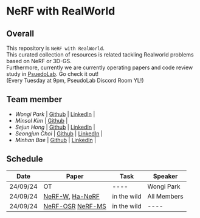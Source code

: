 # NeRF with RealWorld

## Overall
This repository is ```NeRF with RealWorld```.  <br/>  This curated collection of resources is related tackling Realworld problems based on NeRF or 3D-GS. <br/>  Furthermore, currently we are currently operating papers and code review study in [PsuedoLab](https://discord.gg/mNAT2GKM). Go check it out!  <br/> (Every Tuesday at 9pm, PseudoLab Discord Room YL!)

## Team member
- _Wongi Park_ | [Github](https://github.com/kalelpark) | [LinkedIn](https://www.linkedin.com/in/wongipark/) |
- _Minsol Kim_ | [Github](https://github.com/kim-minsol) |
- _Sejun Hong_ | [Github](https://github.com/SEJUNHONG) | [LinkedIn](https://www.linkedin.com/in/sejun-hong-073758289/) |
- _Seongjun Choi_ | [Github](https://github.com/DrawingProcess) | [LinkedIn](https://www.linkedin.com/in/seongjun-choi-60b718205/) |
- _Minhan Bae_ | [Github](https://github.com/Minhan-Bae) | [LinkedIn](https://www.linkedin.com/in/min-han-bae-00936a112/) |

## Schedule

| Date | Paper | Task | Speaker |
| -------- | -------- | ---- | ---- |
| 24/09/24 | OT       | ---- | Wongi Park |
| 24/09/24 | [NeRF-W](https://nerf-w.github.io/), [Ha-NeRF](https://github.com/rover-xingyu/Ha-NeRF) | in the wild   | All Members |
| 24/09/24 | [NeRF-OSR](https://4dqv.mpi-inf.mpg.de/NeRF-OSR/) [NeRF-MS](https://nerf-ms.github.io/)      |   in the wild   | ---- |
